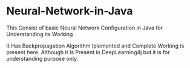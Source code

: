 # Neural-Network-in-Java
This Consist of basic Neural Network Configuration in Java for Understanding its Working 

It Has Backpropagation Algorithm Iplemented and Complete Working is present here. Although it Is Present in 
DeepLearning4j but it is for understanding purpose only. 

